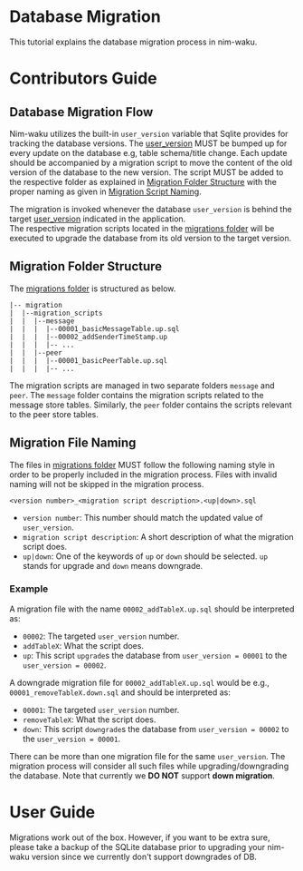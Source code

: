 # Database Migration
This tutorial explains the database migration process in nim-waku.

# Contributors Guide
## Database Migration Flow
Nim-waku utilizes the built-in `user_version` variable that Sqlite provides for tracking the database versions.
The [user_version](https://github.com/status-im/nim-waku/blob/master/waku/v2/node/storage/migration/migration_types.nim) MUST be bumped up for every update on the database e.g, table schema/title change.
Each update should be accompanied by a migration script to move the content of the old version of the database to the new version.
The script MUST be added to the respective folder as explained in [Migration Folder Structure](#migration-folder-structure) with the proper naming as given in [ Migration Script Naming](#migration-file-naming). 

The migration is invoked whenever the database `user_version` is behind the target [user_version](https://github.com/status-im/nim-waku/blob/master/waku/v2/node/storage/migration/migration_types.nim) indicated in the application.  
The respective migration scripts located in the [migrations folder](https://github.com/status-im/nim-waku/tree/master/waku/v2/node/storage/migration) will be executed to upgrade the database from its old version to the target version.

## Migration Folder Structure
The [migrations folder](https://github.com/status-im/nim-waku/tree/master/waku/v2/node/storage/migration) is structured as below.

```
|-- migration
|  |--migration_scripts
|  |  |--message
|  |  |  |--00001_basicMessageTable.up.sql
|  |  |  |--00002_addSenderTimeStamp.up
|  |  |  |-- ...
|  |  |--peer
|  |  |  |--00001_basicPeerTable.up.sql
|  |  |  |-- ...
```

The migration scripts are managed in two separate folders `message` and `peer`.
The `message` folder contains the migration scripts related to the message store tables.
Similarly, the `peer` folder contains the scripts relevant to the peer store tables.


## Migration File Naming
The files in [migrations folder](https://github.com/status-im/nim-waku/tree/master/waku/v2/node/storage/migration) MUST follow the following naming style in order to be properly included in the migration process. 
Files with invalid naming will not be skipped in the migration process.

`<version number>_<migration script description>.<up|down>.sql`

- `version number`: This number should match the updated value of `user_version`.
- `migration script description`: A short description of what the migration script does.
- `up|down`: One of the keywords of `up` or `down` should be selected.
  `up` stands for upgrade and `down` means downgrade.
  
### Example
A migration file with the name `00002_addTableX.up.sql` should be interpreted as: 
- `00002`:  The targeted `user_version` number.
- `addTableX`: What the script does.
- `up`: This script `upgrade`s the database from `user_version = 00001` to the `user_version = 00002`.

A downgrade migration file for `00002_addTableX.up.sql` would be e.g., `00001_removeTableX.down.sql` and should be interpreted as: 
- `00001`:  The targeted `user_version` number.
- `removeTableX`: What the script does.
- `down`: This script `downgrade`s the database from `user_version = 00002` to the `user_version = 00001`.

There can be more than one migration file for the same `user_version`. 
The migration process will consider all such files while upgrading/downgrading the database. 
Note that currently we **DO NOT** support **down migration**.

# User Guide
Migrations work out of the box. 
However, if you want to be extra sure, please take a backup of the SQLite database prior to upgrading your nim-waku version since we currently don't support downgrades of DB.
